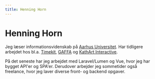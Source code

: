 ```yaml
---
title: Henning Horn
---
```


# Henning Horn
Jeg læser informationsvidenskab på [Aarhus Universitet](http://au.dk).
Har tidligere arbejdet hos bl.a. [Timekit](https://www.timekit.io/), [GAFFA](http://gaffa.dk) og [KathArt Interactive](http://kathart.dk).

På det seneste har jeg arbejdet med Laravel/Lumen og Vue, hvor jeg har bygget API'er og SPA'er.
Derudover arbejder jeg sommetider også freelance, hvor jeg laver diverse front- og backend opgaver.

